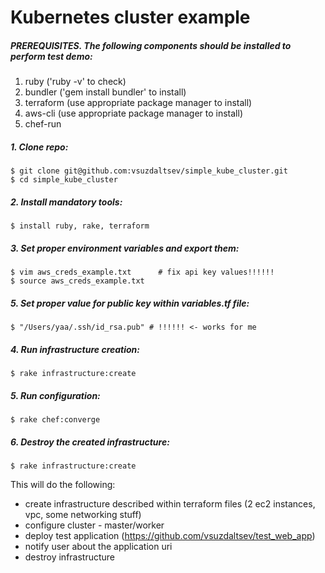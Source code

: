# Kubernetes cluster example

##### PREREQUISITES. The following components should be installed to perform test demo:
1. ruby ('ruby -v' to check)
2. bundler ('gem install bundler' to install)
3. terraform (use appropriate package manager to install)
4. aws-cli (use appropriate package manager to install)
5. chef-run

##### 1. Clone repo:
```
$ git clone git@github.com:vsuzdaltsev/simple_kube_cluster.git
$ cd simple_kube_cluster
```
##### 2. Install mandatory tools:
```
$ install ruby, rake, terraform
```
##### 3. Set proper environment variables and export them:
```
$ vim aws_creds_example.txt      # fix api key values!!!!!!
$ source aws_creds_example.txt
```
##### 5. Set proper value for public key within variables.tf file:
```
$ "/Users/yaa/.ssh/id_rsa.pub" # !!!!!! <- works for me
```
##### 4. Run infrastructure creation:
```
$ rake infrastructure:create
```
##### 5. Run configuration:
```
$ rake chef:converge
```
##### 6. Destroy the created infrastructure:
```
$ rake infrastructure:create
```

This will do the following:
- create infrastructure described within terraform files (2 ec2 instances, vpc, some networking stuff)
- configure cluster - master/worker
- deploy test application (https://github.com/vsuzdaltsev/test_web_app)
- notify user about the application uri
- destroy infrastructure


